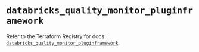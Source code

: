 # `databricks_quality_monitor_pluginframework`

Refer to the Terraform Registry for docs: [`databricks_quality_monitor_pluginframework`](https://registry.terraform.io/providers/databricks/databricks/1.53.0/docs/resources/quality_monitor_pluginframework).
